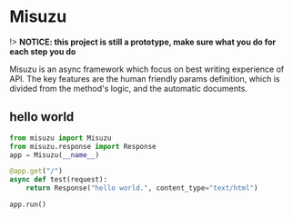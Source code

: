 # Misuzu
!> **NOTICE: this project is still  a prototype, make sure what you do for each step you do**

Misuzu is an async framework which focus on best writing experience of API. The key features are the human friendly params definition, which is divided from the method's logic, and the automatic documents.

## hello world

```python
from misuzu import Misuzu
from misuzu.response import Response
app = Misuzu(__name__)

@app.get("/")
async def test(request):
    return Response("hello world.", content_type="text/html")

app.run()
```